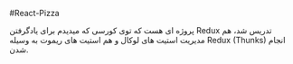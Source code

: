 #React-Pizza

پروژه ای هست که توی کورسی که میدیدم برای یادگرفتن Redux تدریس شد، هم مدیریت استیت های لوکال و هم استیت های ریموت به وسیله Redux (Thunks) انجام شدن.
